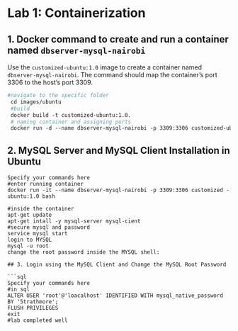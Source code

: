 # Lab 1: Containerization

## 1. Docker command to create and run a container named `dbserver-mysql-nairobi`

Use the `customized-ubuntu:1.0` image to create a container named `dbserver-mysql-nairobi`. The command should map the container’s port 3306 to the host’s port 3309.

```dockerfile
#navigate to the specific folder  
 cd images/ubuntu 
 #build 
 docker build -t customized-ubuntu:1.0.
 # naming container and assigning ports 
 docker run -d --name dbserver-mysql-nairobi -p 3309:3306 customized-ubuntu:1.0 tail -f /dev/null


```

## 2. MySQL Server and MySQL Client Installation in Ubuntu

```shell
Specify your commands here
#enter running container 
docker run -it --name dbserver-mysql-nairobi -p 3309:3306 customized -ubuntu:1.0 bash 

#inside the container 
apt-get update 
apt-get intall -y mysql-server mysql-cient 
#secure mysql and password 
service mysql start 
login to MYSQL
mysql -u root 
change the root password inside the MYSQL shell:

## 3. Login using the MySQL Client and Change the MySQL Root Password

```sql
Specify your commands here
#in sql
ALTER USER 'root'@'loacalhost' IDENTIFIED WITH mysql_native_password BY '5trathmore';
FLUSH PRIVILEGES
exit 
#lab completed well 
